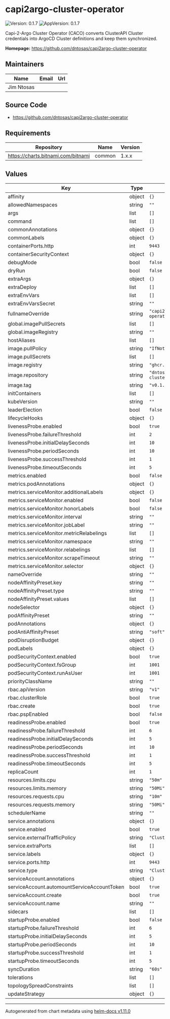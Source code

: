 # capi2argo-cluster-operator

![Version: 0.1.7](https://img.shields.io/badge/Version-0.1.7-informational?style=flat-square) ![AppVersion: 0.1.7](https://img.shields.io/badge/AppVersion-0.1.7-informational?style=flat-square)

Capi-2-Argo Cluster Operator (CACO) converts ClusterAPI Cluster credentials into ArgoCD Cluster definitions and keep them synchronized.

**Homepage:** <https://github.com/dntosas/capi2argo-cluster-operator>

## Maintainers

| Name | Email | Url |
| ---- | ------ | --- |
| Jim Ntosas |  |  |

## Source Code

* <https://github.com/dntosas/capi2argo-cluster-operator>

## Requirements

| Repository | Name | Version |
|------------|------|---------|
| https://charts.bitnami.com/bitnami | common | 1.x.x |

## Values

| Key | Type | Default | Description |
|-----|------|---------|-------------|
| affinity | object | `{}` |  |
| allowedNamespaces | string | `""` |  |
| args | list | `[]` |  |
| command | list | `[]` |  |
| commonAnnotations | object | `{}` |  |
| commonLabels | object | `{}` |  |
| containerPorts.http | int | `9443` |  |
| containerSecurityContext | object | `{}` |  |
| debugMode | bool | `false` |  |
| dryRun | bool | `false` |  |
| extraArgs | object | `{}` |  |
| extraDeploy | list | `[]` |  |
| extraEnvVars | list | `[]` |  |
| extraEnvVarsSecret | string | `""` |  |
| fullnameOverride | string | `"capi2argo-operator"` |  |
| global.imagePullSecrets | list | `[]` |  |
| global.imageRegistry | string | `""` |  |
| hostAliases | list | `[]` |  |
| image.pullPolicy | string | `"IfNotPresent"` |  |
| image.pullSecrets | list | `[]` |  |
| image.registry | string | `"ghcr.io"` |  |
| image.repository | string | `"dntosas/capi2argo-cluster-operator"` |  |
| image.tag | string | `"v0.1.7"` |  |
| initContainers | list | `[]` |  |
| kubeVersion | string | `""` |  |
| leaderElection | bool | `false` |  |
| lifecycleHooks | object | `{}` |  |
| livenessProbe.enabled | bool | `true` |  |
| livenessProbe.failureThreshold | int | `2` |  |
| livenessProbe.initialDelaySeconds | int | `10` |  |
| livenessProbe.periodSeconds | int | `10` |  |
| livenessProbe.successThreshold | int | `1` |  |
| livenessProbe.timeoutSeconds | int | `5` |  |
| metrics.enabled | bool | `false` |  |
| metrics.podAnnotations | object | `{}` |  |
| metrics.serviceMonitor.additionalLabels | object | `{}` |  |
| metrics.serviceMonitor.enabled | bool | `false` |  |
| metrics.serviceMonitor.honorLabels | bool | `false` |  |
| metrics.serviceMonitor.interval | string | `""` |  |
| metrics.serviceMonitor.jobLabel | string | `""` |  |
| metrics.serviceMonitor.metricRelabelings | list | `[]` |  |
| metrics.serviceMonitor.namespace | string | `""` |  |
| metrics.serviceMonitor.relabelings | list | `[]` |  |
| metrics.serviceMonitor.scrapeTimeout | string | `""` |  |
| metrics.serviceMonitor.selector | object | `{}` |  |
| nameOverride | string | `""` |  |
| nodeAffinityPreset.key | string | `""` |  |
| nodeAffinityPreset.type | string | `""` |  |
| nodeAffinityPreset.values | list | `[]` |  |
| nodeSelector | object | `{}` |  |
| podAffinityPreset | string | `""` |  |
| podAnnotations | object | `{}` |  |
| podAntiAffinityPreset | string | `"soft"` |  |
| podDisruptionBudget | object | `{}` |  |
| podLabels | object | `{}` |  |
| podSecurityContext.enabled | bool | `true` |  |
| podSecurityContext.fsGroup | int | `1001` |  |
| podSecurityContext.runAsUser | int | `1001` |  |
| priorityClassName | string | `""` |  |
| rbac.apiVersion | string | `"v1"` |  |
| rbac.clusterRole | bool | `true` |  |
| rbac.create | bool | `true` |  |
| rbac.pspEnabled | bool | `false` |  |
| readinessProbe.enabled | bool | `true` |  |
| readinessProbe.failureThreshold | int | `6` |  |
| readinessProbe.initialDelaySeconds | int | `5` |  |
| readinessProbe.periodSeconds | int | `10` |  |
| readinessProbe.successThreshold | int | `1` |  |
| readinessProbe.timeoutSeconds | int | `5` |  |
| replicaCount | int | `1` |  |
| resources.limits.cpu | string | `"50m"` |  |
| resources.limits.memory | string | `"50Mi"` |  |
| resources.requests.cpu | string | `"10m"` |  |
| resources.requests.memory | string | `"50Mi"` |  |
| schedulerName | string | `""` |  |
| service.annotations | object | `{}` |  |
| service.enabled | bool | `true` |  |
| service.externalTrafficPolicy | string | `"Cluster"` |  |
| service.extraPorts | list | `[]` |  |
| service.labels | object | `{}` |  |
| service.ports.http | int | `9443` |  |
| service.type | string | `"ClusterIP"` |  |
| serviceAccount.annotations | object | `{}` |  |
| serviceAccount.automountServiceAccountToken | bool | `true` |  |
| serviceAccount.create | bool | `true` |  |
| serviceAccount.name | string | `""` |  |
| sidecars | list | `[]` |  |
| startupProbe.enabled | bool | `false` |  |
| startupProbe.failureThreshold | int | `6` |  |
| startupProbe.initialDelaySeconds | int | `5` |  |
| startupProbe.periodSeconds | int | `10` |  |
| startupProbe.successThreshold | int | `1` |  |
| startupProbe.timeoutSeconds | int | `5` |  |
| syncDuration | string | `"60s"` |  |
| tolerations | list | `[]` |  |
| topologySpreadConstraints | list | `[]` |  |
| updateStrategy | object | `{}` |  |

----------------------------------------------
Autogenerated from chart metadata using [helm-docs v1.11.0](https://github.com/norwoodj/helm-docs/releases/v1.11.0)
